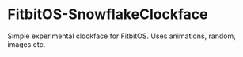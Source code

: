 # FitbitOS-SnowflakeClockface

Simple experimental clockface for FitbitOS. 
Uses animations, random, images etc.
